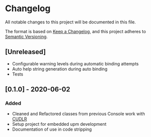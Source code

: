# Changelog
All notable changes to this project will be documented in this file.

The format is based on [Keep a Changelog](https://keepachangelog.com/en/1.0.0/),
and this project adheres to [Semantic Versioning](https://semver.org/spec/v2.0.0.html).

## [Unreleased]
- Configurable warning levels during automatic binding attempts
- Auto help string generation during auto binding
- Tests


## [0.1.0] - 2020-06-02
### Added
- Cleaned and Refactored classes from previous Console work with [CUDLR](https://github.com/proletariatgames/CUDLR)
- Setup project for embedded upm development
- Documentation of use in code stripping
